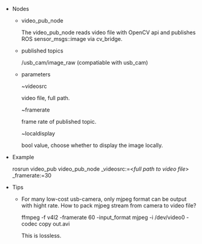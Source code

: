 - Nodes
  - video\_pub\_node

    The video\_pub\_node reads video file with OpenCV api and publishes ROS sensor\_msgs::image via cv_bridge.
  - published topics

    /usb_cam/image_raw (compatiable with usb_cam)
  - parameters

    ~videosrc
    
      video file, full path.
      
    ~framerate
    
      frame rate of published topic.
      
    ~localdisplay
    
      bool value, choose whether to display the image locally.
      
- Example

  rosrun video\_pub video\_pub\_node \_videosrc:=<_full path to video file_> \_framerate:=30

- Tips
  - For many low-cost usb-camera, only mjpeg format can be output with hight rate. How to pack mjpeg stream from camera to video file?
  
    ffmpeg -f v4l2 -framerate 60 -input_format mjpeg -i /dev/video0 -codec copy out.avi
    
    This is lossless.
